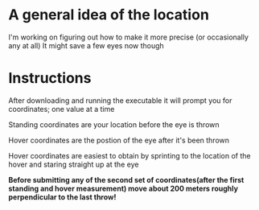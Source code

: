 # A general idea of the location

I'm working on figuring out how to make it more precise (or occasionally any at all)
It might save a few eyes now though

# Instructions

After downloading and running the executable it will prompt you for coordinates; one value at a time

Standing coordinates are your location before the eye is thrown

Hover coordinates are the postion of the eye after it's been thrown

Hover coordinates are easiest to obtain by sprinting to the location of the hover and staring straight up at the eye

**Before submitting any of the second set of coordinates(after the first standing and hover measurement) move about 200 meters roughly perpendicular to the last throw!**
